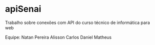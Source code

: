 # apiSenai
Trabalho sobre conexões com API do curso técnico de informática para web

Equipe: 
Natan Pereira
Alisson 
Carlos Daniel 
Matheus
